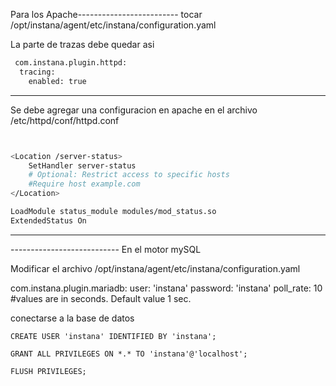 

Para los Apache------------------------- 
tocar  /opt/instana/agent/etc/instana/configuration.yaml

La parte de trazas debe quedar asi

```bash
 com.instana.plugin.httpd:
  tracing:
    enabled: true
```

---

Se debe agregar una configuracion en apache en el archivo /etc/httpd/conf/httpd.conf

```bash


<Location /server-status>
    SetHandler server-status
    # Optional: Restrict access to specific hosts
    #Require host example.com
</Location>

LoadModule status_module modules/mod_status.so
ExtendedStatus On

```

---

--------------------------- En el motor mySQL

Modificar el archivo /opt/instana/agent/etc/instana/configuration.yaml

com.instana.plugin.mariadb:
  user: 'instana'
  password: 'instana'
  poll_rate: 10   #values are in seconds. Default value 1 sec.


conectarse a la base de datos

    CREATE USER 'instana' IDENTIFIED BY 'instana';
    
    GRANT ALL PRIVILEGES ON *.* TO 'instana'@'localhost';

    FLUSH PRIVILEGES;
